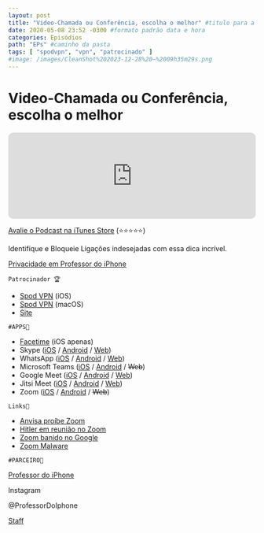 ```yaml
---
layout: post
title: "Video-Chamada ou Conferência, escolha o melhor" #titulo para a barra de enderecos
date: 2020-05-08 23:52 -0300 #formato padrão data e hora
categories: Episódios
path: "EPs" #caminho da pasta
tags: [ "spodvpn", "vpn", "patrocinado" ]
#image: /images/CleanShot%202023-12-28%20—%2009h35m29s.png
---
```


# Video-Chamada ou Conferência, escolha o melhor

<iframe allow="autoplay *; encrypted-media *; fullscreen *; clipboard-write" frameborder="0" height="175" style="width:100%;max-width:660px;overflow:hidden;border-radius:10px;" sandbox="allow-forms allow-popups allow-same-origin allow-scripts allow-storage-access-by-user-activation allow-top-navigation-by-user-activation" src="https://embed.podcasts.apple.com/us/podcast/podapps/id1434188907?i=1000473975452&theme=auto"></iframe>

[Avalie o Podcast na iTunes Store](https://apple.co/2vFBD0R)
(⭐️⭐️⭐️⭐️⭐️)

Identifique e Bloqueie Ligações indesejadas com essa dica incrível.

[Privacidade em Professor do iPhone](https://professordoiphone.com.br/category/privacidade/)

`Patrocinador 🏆`

- [Spod VPN](https://itunes.apple.com/br/app/spod-vpn-filtro-web/id1441670465) (iOS)
- [Spod VPN](https://apps.apple.com/br/app/spod-vpn-filtro-web/id1466110599) (macOS)
- [Site](https://spod.com.br) 

 `#APPS📲`

- [Facetime](https://apps.apple.com/us/app/facetime/id1110145091) (iOS apenas)
- Skype ([iOS](https://apps.apple.com/br/app/skype-para-iphone/id304878510) / [Android](https://play.google.com/store/apps/details?id=com.skype.raider&hl=en_US) / [Web](https://www.skype.com/en/free-conference-call/))
- WhatsApp ([iOS](https://apps.apple.com/br/app/whatsapp-messenger/id310633997) / [Android](https://play.google.com/store/apps/details?id%253Dcom.whatsapp%2526hl%253Den_US) / [Web](http://web.whatsapp.com/))
- Microsoft Teams ([iOS](https://apps.apple.com/br/app/microsoft-teams/id1113153706) / [Android](https://play.google.com/store/apps/details?id=com.microsoft.teams&hl=en_US) / ~~Web~~)
- Google Meet ([iOS](https://apps.apple.com/br/app/microsoft-teams/id1113153706) / [Android](https://play.google.com/store/apps/details?id=com.google.android.apps.meetings&hl=en_US) / [Web](http://meet.google.com/))
- Jitsi Meet ([iOS](https://apps.apple.com/us/app/jitsi-meet/id1165103905) / [Android](https://play.google.com/store/apps/details?id=org.jitsi.meet&hl=en_US) / [Web](http://meet.jit.si/))
- Zoom ([iOS](https://apps.apple.com/us/app/zoom-cloud-meetings/id546505307) / [Android](https://play.google.com/store/apps/details?id=org.jitsi.meet&hl=en_US) / ~~Web~~)

`Links🔗 `
- [Anvisa proíbe Zoom](https://tecnoblog.net/332934/anvisa-proibe-funcionarios-videochamas-zoom-problema-seguranca)
- [Hitler em reunião no Zoom](https://tecnoblog.net/333008/evento-online-zoom-invasao-brasil-zoombombing)
- [Zoom banido no Google](https://tecnoblog.net/333553/zoom-banido-google-contrata-especialistas-seguranca-crise)
- [Zoom Malware](https://macmagazine.uol.com.br/post/2020/03/31/zoom-nao-protege-chamadas-com-criptografia-de-ponta-a-ponta-app-e-comparado-com-malware)

`#PARCEIRO👥`

[Professor do iPhone](https://www.professordoiphone.com.br)

Instagram

@ProfessorDoIphone

[Staff](https://t.me/pdipstaff)